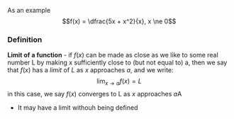 As an example
$$f(x) = \dfrac{5x + x^2}{x}, x \ne 0$$

### Definition
**Limit of a function** - if $f(x)$ can be made as close as we like to some real number L by making x sufficiently close to (but not equal to) a, then we say that $f(x)$ has a *limit* of $L$ as $x$ approaches $a$, and we write:
$$\lim_{x \to a}f(x) = L$$
in this case, we say $f(x)$ converges to L as $x$ approaches $a$A

- It may have a limit withouh being defined
